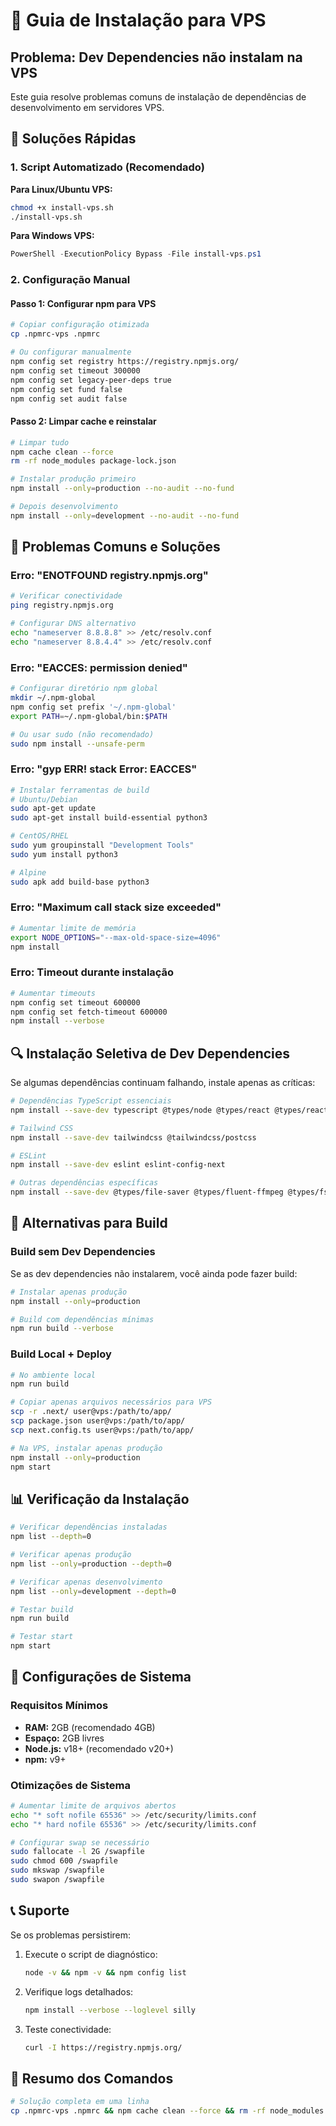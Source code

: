 # 🚀 Guia de Instalação para VPS

## Problema: Dev Dependencies não instalam na VPS

Este guia resolve problemas comuns de instalação de dependências de desenvolvimento em servidores VPS.

## 🔧 Soluções Rápidas

### 1. Script Automatizado (Recomendado)

**Para Linux/Ubuntu VPS:**
```bash
chmod +x install-vps.sh
./install-vps.sh
```

**Para Windows VPS:**
```powershell
PowerShell -ExecutionPolicy Bypass -File install-vps.ps1
```

### 2. Configuração Manual

#### Passo 1: Configurar npm para VPS
```bash
# Copiar configuração otimizada
cp .npmrc-vps .npmrc

# Ou configurar manualmente
npm config set registry https://registry.npmjs.org/
npm config set timeout 300000
npm config set legacy-peer-deps true
npm config set fund false
npm config set audit false
```

#### Passo 2: Limpar cache e reinstalar
```bash
# Limpar tudo
npm cache clean --force
rm -rf node_modules package-lock.json

# Instalar produção primeiro
npm install --only=production --no-audit --no-fund

# Depois desenvolvimento
npm install --only=development --no-audit --no-fund
```

## 🐛 Problemas Comuns e Soluções

### Erro: "ENOTFOUND registry.npmjs.org"
```bash
# Verificar conectividade
ping registry.npmjs.org

# Configurar DNS alternativo
echo "nameserver 8.8.8.8" >> /etc/resolv.conf
echo "nameserver 8.8.4.4" >> /etc/resolv.conf
```

### Erro: "EACCES: permission denied"
```bash
# Configurar diretório npm global
mkdir ~/.npm-global
npm config set prefix '~/.npm-global'
export PATH=~/.npm-global/bin:$PATH

# Ou usar sudo (não recomendado)
sudo npm install --unsafe-perm
```

### Erro: "gyp ERR! stack Error: EACCES"
```bash
# Instalar ferramentas de build
# Ubuntu/Debian
sudo apt-get update
sudo apt-get install build-essential python3

# CentOS/RHEL
sudo yum groupinstall "Development Tools"
sudo yum install python3

# Alpine
sudo apk add build-base python3
```

### Erro: "Maximum call stack size exceeded"
```bash
# Aumentar limite de memória
export NODE_OPTIONS="--max-old-space-size=4096"
npm install
```

### Erro: Timeout durante instalação
```bash
# Aumentar timeouts
npm config set timeout 600000
npm config set fetch-timeout 600000
npm install --verbose
```

## 🔍 Instalação Seletiva de Dev Dependencies

Se algumas dependências continuam falhando, instale apenas as críticas:

```bash
# Dependências TypeScript essenciais
npm install --save-dev typescript @types/node @types/react @types/react-dom

# Tailwind CSS
npm install --save-dev tailwindcss @tailwindcss/postcss

# ESLint
npm install --save-dev eslint eslint-config-next

# Outras dependências específicas
npm install --save-dev @types/file-saver @types/fluent-ffmpeg @types/fs-extra
```

## 🚀 Alternativas para Build

### Build sem Dev Dependencies
Se as dev dependencies não instalarem, você ainda pode fazer build:

```bash
# Instalar apenas produção
npm install --only=production

# Build com dependências mínimas
npm run build --verbose
```

### Build Local + Deploy
```bash
# No ambiente local
npm run build

# Copiar apenas arquivos necessários para VPS
scp -r .next/ user@vps:/path/to/app/
scp package.json user@vps:/path/to/app/
scp next.config.ts user@vps:/path/to/app/

# Na VPS, instalar apenas produção
npm install --only=production
npm start
```

## 📊 Verificação da Instalação

```bash
# Verificar dependências instaladas
npm list --depth=0

# Verificar apenas produção
npm list --only=production --depth=0

# Verificar apenas desenvolvimento
npm list --only=development --depth=0

# Testar build
npm run build

# Testar start
npm start
```

## 🔧 Configurações de Sistema

### Requisitos Mínimos
- **RAM:** 2GB (recomendado 4GB)
- **Espaço:** 2GB livres
- **Node.js:** v18+ (recomendado v20+)
- **npm:** v9+

### Otimizações de Sistema
```bash
# Aumentar limite de arquivos abertos
echo "* soft nofile 65536" >> /etc/security/limits.conf
echo "* hard nofile 65536" >> /etc/security/limits.conf

# Configurar swap se necessário
sudo fallocate -l 2G /swapfile
sudo chmod 600 /swapfile
sudo mkswap /swapfile
sudo swapon /swapfile
```

## 📞 Suporte

Se os problemas persistirem:

1. Execute o script de diagnóstico:
   ```bash
   node -v && npm -v && npm config list
   ```

2. Verifique logs detalhados:
   ```bash
   npm install --verbose --loglevel silly
   ```

3. Teste conectividade:
   ```bash
   curl -I https://registry.npmjs.org/
   ```

## 🎯 Resumo dos Comandos

```bash
# Solução completa em uma linha
cp .npmrc-vps .npmrc && npm cache clean --force && rm -rf node_modules package-lock.json && npm install --only=production --no-audit --no-fund && npm install --only=development --no-audit --no-fund
```